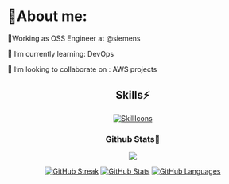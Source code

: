 # 🔬About me:

🏢Working as OSS Engineer at @siemens

🌱 I’m currently learning: DevOps

👯 I’m looking to collaborate on : AWS projects

<div align='center'>

## Skills⚡
[![SkillIcons](https://skillicons.dev/icons?i=js,html,css,linux,py,aws,docker,kubernetes,jenkins)](https://skillicons.dev)<br/>

</div>

<div align='center'>

### Github Stats🔖
  
[![](https://komarev.com/ghpvc/?username=anujkumar1793&style=flat-square&color=C691E9)](https://github.com/antonkomarev/github-profile-views-counter)

[![GitHub Streak](https://github-readme-streak-stats.herokuapp.com?user=anujkumar1793&theme=material-palenight&hide_border=true)](https://git.io/streak-stats)
[![GitHub Stats](https://github-readme-stats.vercel.app/api?username=anujkumar1793&show_icons=true&hide_border=true&theme=material-palenight&count_private=true)](https://github.com/anuraghazra/github-readme-stats)
[![GitHub Languages](https://github-readme-stats.vercel.app/api/top-langs/?&username=anujkumar1793&layout=compact&hide_border=true&langs_count=8&theme=material-palenight)](https://github.com/anuraghazra/github-readme-stats)

</div>

